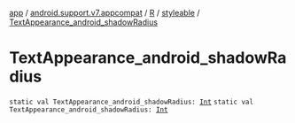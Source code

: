 [app](../../../index.md) / [android.support.v7.appcompat](../../index.md) / [R](../index.md) / [styleable](index.md) / [TextAppearance_android_shadowRadius](.)

# TextAppearance_android_shadowRadius

`static val TextAppearance_android_shadowRadius: `[`Int`](https://kotlinlang.org/api/latest/jvm/stdlib/kotlin/-int/index.html)
`static val TextAppearance_android_shadowRadius: `[`Int`](https://kotlinlang.org/api/latest/jvm/stdlib/kotlin/-int/index.html)